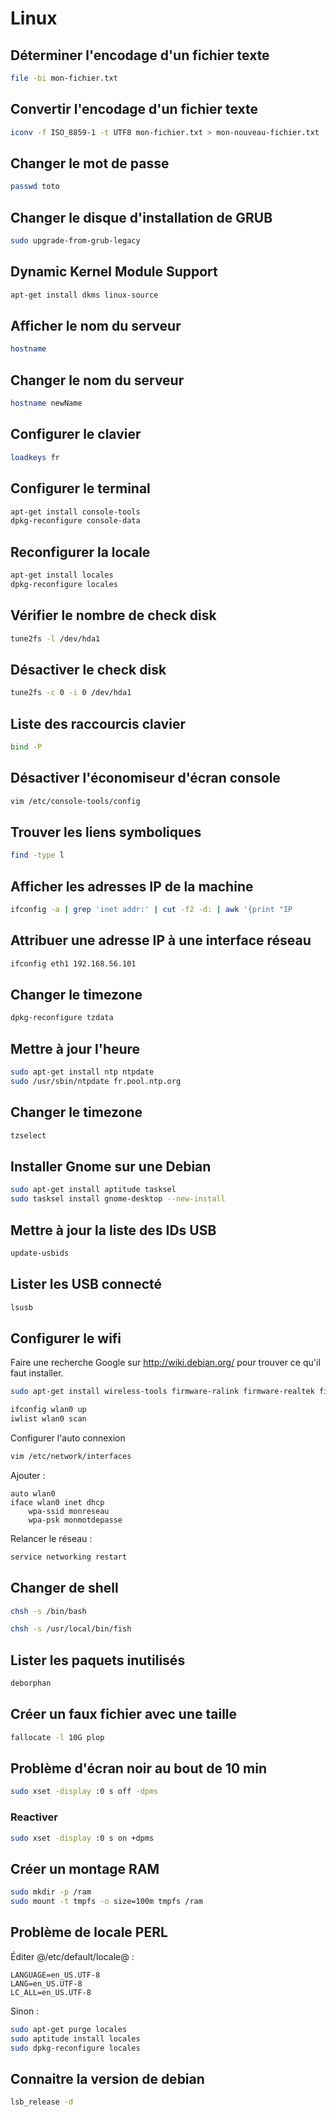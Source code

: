 Linux
=====

Déterminer l'encodage d'un fichier texte
----------------------------------------

```bash
file -bi mon-fichier.txt
```

Convertir l'encodage d'un fichier texte
---------------------------------------

```bash
iconv -f ISO_8859-1 -t UTF8 mon-fichier.txt > mon-nouveau-fichier.txt
```

Changer le mot de passe
-----------------------

```bash
passwd toto
```

Changer le disque d'installation de GRUB
----------------------------------------

```bash
sudo upgrade-from-grub-legacy
```

Dynamic Kernel Module Support
-----------------------------

```bash
apt-get install dkms linux-source
```

Afficher le nom du serveur
--------------------------

```bash
hostname
```

Changer le nom du serveur
-------------------------

```bash
hostname newName
```

Configurer le clavier
---------------------

```bash
loadkeys fr
```

Configurer le terminal
----------------------

```bash
apt-get install console-tools
dpkg-reconfigure console-data
```

Reconfigurer la locale
----------------------

```bash
apt-get install locales
dpkg-reconfigure locales
```

Vérifier le nombre de check disk
--------------------------------

```bash
tune2fs -l /dev/hda1
```

Désactiver le check disk
------------------------

```bash
tune2fs -c 0 -i 0 /dev/hda1
```

Liste des raccourcis clavier
----------------------------

```bash
bind -P
```

Désactiver l'économiseur d'écran console
----------------------------------------

```bash
vim /etc/console-tools/config
```

Trouver les liens symboliques
-----------------------------

```bash
find -type l
```

Afficher les adresses IP de la machine
--------------------------------------

```bash
ifconfig -a | grep 'inet addr:' | cut -f2 -d: | awk '{print "IP       : " $1}'
```

Attribuer une adresse IP à une interface réseau
-----------------------------------------------

```bash
ifconfig eth1 192.168.56.101
```

Changer le timezone
-------------------

```bash
dpkg-reconfigure tzdata
```

Mettre à jour l'heure
---------------------

```bash
sudo apt-get install ntp ntpdate
sudo /usr/sbin/ntpdate fr.pool.ntp.org
```

Changer le timezone
-------------------

```bash
tzselect
```

Installer Gnome sur une Debian
------------------------------

```bash
sudo apt-get install aptitude tasksel
sudo tasksel install gnome-desktop --new-install
```


Mettre à jour la liste des IDs USB
----------------------------------

```bash
update-usbids
```


Lister les USB connecté
-----------------------

```bash
lsusb
```


Configurer le wifi
------------------

Faire une recherche Google sur http://wiki.debian.org/ pour trouver ce qu'il faut installer.

```bash
sudo apt-get install wireless-tools firmware-ralink firmware-realtek firmware-iwlwifi
```

```bash
ifconfig wlan0 up
iwlist wlan0 scan
```

Configurer l'auto connexion

```bash
vim /etc/network/interfaces
```

Ajouter :

```
auto wlan0
iface wlan0 inet dhcp
    wpa-ssid monreseau
    wpa-psk monmotdepasse
```

Relancer le réseau :

```bash
service networking restart
```




Changer de shell
----------------

```bash
chsh -s /bin/bash
```

```bash
chsh -s /usr/local/bin/fish
```

Lister les paquets inutilisés
-----------------------------

```bash
deborphan
```

Créer un faux fichier avec une taille
-------------------------------------

```bash
fallocate -l 10G plop
```

Problème d'écran noir au bout de 10 min
---------------------------------------

```bash
sudo xset -display :0 s off -dpms
```

### Reactiver

```bash
sudo xset -display :0 s on +dpms
```


Créer un montage RAM
--------------------

```bash
sudo mkdir -p /ram
sudo mount -t tmpfs -o size=100m tmpfs /ram
```


Problème de locale PERL
-----------------------

Éditer @/etc/default/locale@ :

```
LANGUAGE=en_US.UTF-8
LANG=en_US.UTF-8
LC_ALL=en_US.UTF-8
```

Sinon :

```bash
sudo apt-get purge locales
sudo aptitude install locales
sudo dpkg-reconfigure locales
```

Connaitre la version de debian
------------------------------

```bash
lsb_release -d
```
